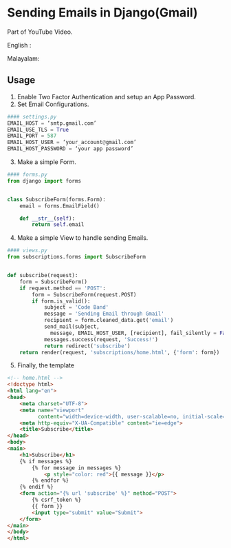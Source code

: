 # Sending Emails in Django(Gmail)

Part of YouTube Video.

English :

Malayalam: 

## Usage

1) Enable Two Factor Authentication and setup an App Password.
2) Set Email Configurations.

```python
#### settings.py
EMAIL_HOST = ‘smtp.gmail.com’
EMAIL_USE_TLS = True
EMAIL_PORT = 587
EMAIL_HOST_USER = ‘your_account@gmail.com’
EMAIL_HOST_PASSWORD = ‘your app password’
```
3. Make a simple Form.
```python
#### forms.py
from django import forms


class SubscribeForm(forms.Form):
    email = forms.EmailField()

    def __str__(self):
        return self.email
```
4. Make a simple View to handle sending Emails.
```python
#### views.py
from subscriptions.forms import SubscribeForm


def subscribe(request):
    form = SubscribeForm()
    if request.method == 'POST':
        form = SubscribeForm(request.POST)
        if form.is_valid():
            subject = 'Code Band'
            message = 'Sending Email through Gmail'
            recipient = form.cleaned_data.get('email')
            send_mail(subject, 
              message, EMAIL_HOST_USER, [recipient], fail_silently = False)
            messages.success(request, 'Success!')
            return redirect('subscribe')
    return render(request, 'subscriptions/home.html', {'form': form})
```

5. Finally, the template
```html
<!-- home.html -->
<!doctype html>
<html lang="en">
<head>
    <meta charset="UTF-8">
    <meta name="viewport"
          content="width=device-width, user-scalable=no, initial-scale=1.0, maximum-scale=1.0, minimum-scale=1.0">
    <meta http-equiv="X-UA-Compatible" content="ie=edge">
    <title>Subscribe</title>
</head>
<body>
<main>
    <h1>Subscribe</h1>
    {% if messages %}
        {% for message in messages %}
            <p style="color: red">{{ message }}</p>
        {% endfor %}
    {% endif %}
    <form action="{% url 'subscribe' %}" method="POST">
        {% csrf_token %}
        {{ form }}
        <input type="submit" value="Submit">
    </form>
</main>
</body>
</html>
```